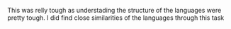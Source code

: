 This was relly tough as understading the structure of the languages were pretty tough. I did find close similarities of the languages through this task
